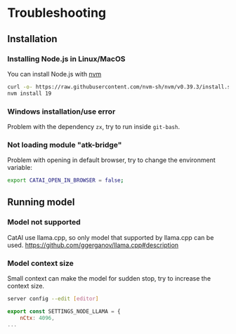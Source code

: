 # Troubleshooting

## Installation

### Installing Node.js in Linux/MacOS

You can install Node.js with [nvm](https://github.com/nvm-sh/nvm)
```bash
curl -o- https://raw.githubusercontent.com/nvm-sh/nvm/v0.39.3/install.sh | bash
nvm install 19
```

### Windows installation/use error

Problem with the dependency `zx`, try to run inside `git-bash`.

### Not loading module "atk-bridge"

Problem with opening in default browser, try to change the environment variable:
```bash
export CATAI_OPEN_IN_BROWSER = false;
```

## Running model

### Model not supported
CatAI use llama.cpp, so only model that supported by llama.cpp can be used.
https://github.com/ggerganov/llama.cpp#description

### Model context size
Small context can make the model for sudden stop, try to increase the context size.
```bash
server config --edit [editor]
```

```js
export const SETTINGS_NODE_LLAMA = {
    nCtx: 4096,
...
```
